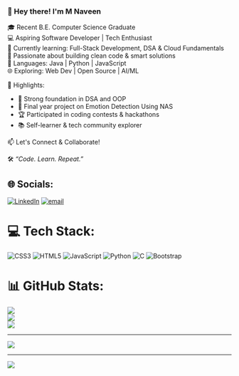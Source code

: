 ### 👋 Hey there! I'm M Naveen

🎓 Recent B.E. Computer Science Graduate  
💻 Aspiring Software Developer | Tech Enthusiast  
🌱 Currently learning: Full-Stack Development, DSA & Cloud Fundamentals  
🚀 Passionate about building clean code & smart solutions  
🔧 Languages: Java | Python | JavaScript  
🌐 Exploring: Web Dev | Open Source | AI/ML

📌 Highlights:
- 🧠 Strong foundation in DSA and OOP  
- 🌟 Final year project on Emotion Detection Using NAS
- 🏆 Participated in coding contests & hackathons  
- 📚 Self-learner & tech community explorer  

📫 Let's Connect & Collaborate!

🛠️ *“Code. Learn. Repeat.”*



## 🌐 Socials:
[![LinkedIn](https://img.shields.io/badge/LinkedIn-%230077B5.svg?logo=linkedin&logoColor=white)](https://linkedin.com/in/MNaveen7810) [![email](https://img.shields.io/badge/Email-D14836?logo=gmail&logoColor=white)](mailto:m.naveen7810@gmail.com) 

# 💻 Tech Stack:
![CSS3](https://img.shields.io/badge/css3-%231572B6.svg?style=for-the-badge&logo=css3&logoColor=white) ![HTML5](https://img.shields.io/badge/html5-%23E34F26.svg?style=for-the-badge&logo=html5&logoColor=white) ![JavaScript](https://img.shields.io/badge/javascript-%23323330.svg?style=for-the-badge&logo=javascript&logoColor=%23F7DF1E) ![Python](https://img.shields.io/badge/python-3670A0?style=for-the-badge&logo=python&logoColor=ffdd54) ![C](https://img.shields.io/badge/c-%2300599C.svg?style=for-the-badge&logo=c&logoColor=white) ![Bootstrap](https://img.shields.io/badge/bootstrap-%238511FA.svg?style=for-the-badge&logo=bootstrap&logoColor=white)
# 📊 GitHub Stats:
![](https://github-readme-stats.vercel.app/api?username=MNaveen7810&theme=merko&hide_border=false&include_all_commits=false&count_private=false)<br/>
![](https://nirzak-streak-stats.vercel.app/?user=MNaveen7810&theme=merko&hide_border=false)<br/>
![](https://github-readme-stats.vercel.app/api/top-langs/?username=MNaveen7810&theme=merko&hide_border=false&include_all_commits=false&count_private=false&layout=compact)

---
[![](https://visitcount.itsvg.in/api?id=MNaveen7810&icon=0&color=0)](https://visitcount.itsvg.in)

<!-- Proudly created with GPRM ( https://gprm.itsvg.in ) -->
---
[![](https://visitcount.itsvg.in/api?id=MNaveen7810&icon=0&color=0)](https://visitcount.itsvg.in)

<!-- Proudly created with GPRM ( https://gprm.itsvg.in ) -->

